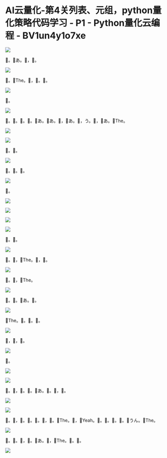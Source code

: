 # AI云量化-第4关列表、元组，python量化策略代码学习 - P1 - Python量化云编程 - BV1un4y1o7xe

![](img/3f1dad275def8af5340d47947492c851_0.png)

🎼。🎼あ。🎼，🎼。

![](img/3f1dad275def8af5340d47947492c851_2.png)

🎼。🎼The。🎼，🎼。🎼。

![](img/3f1dad275def8af5340d47947492c851_4.png)

🎼。

![](img/3f1dad275def8af5340d47947492c851_6.png)

🎼。🎼。🎼。🎼。🎼あ。🎼あ。🎼，🎼あ。🎼，う。🎼，🎼あ。🎼The。

![](img/3f1dad275def8af5340d47947492c851_8.png)

![](img/3f1dad275def8af5340d47947492c851_9.png)

🎼。🎼。

![](img/3f1dad275def8af5340d47947492c851_11.png)

🎼。🎼。🎼。

![](img/3f1dad275def8af5340d47947492c851_13.png)

🎼。

![](img/3f1dad275def8af5340d47947492c851_15.png)

![](img/3f1dad275def8af5340d47947492c851_16.png)

![](img/3f1dad275def8af5340d47947492c851_17.png)

![](img/3f1dad275def8af5340d47947492c851_18.png)

🎼。🎼。

![](img/3f1dad275def8af5340d47947492c851_20.png)

🎼。🎼，🎼The。🎼，🎼。

![](img/3f1dad275def8af5340d47947492c851_22.png)

🎼。🎼，🎼The。

![](img/3f1dad275def8af5340d47947492c851_24.png)

🎼。🎼。🎼あ。🎼。

![](img/3f1dad275def8af5340d47947492c851_26.png)

🎼The。🎼。🎼。🎼。

![](img/3f1dad275def8af5340d47947492c851_28.png)

🎼，🎼，🎼。

![](img/3f1dad275def8af5340d47947492c851_30.png)

🎼。

![](img/3f1dad275def8af5340d47947492c851_32.png)

![](img/3f1dad275def8af5340d47947492c851_33.png)

🎼。🎼，🎼。🎼。🎼あ。🎼。🎼，🎼。

![](img/3f1dad275def8af5340d47947492c851_35.png)

![](img/3f1dad275def8af5340d47947492c851_36.png)

🎼。🎼，🎼。🎼。🎼。🎼，🎼。🎼The。🎼，🎼Yeah。🎼。🎼。🎼。🎼。🎼うん。🎼The。

![](img/3f1dad275def8af5340d47947492c851_38.png)

🎼。🎼。🎼，🎼。🎼あ。🎼，🎼The。🎼。🎼。

![](img/3f1dad275def8af5340d47947492c851_40.png)